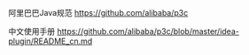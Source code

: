 阿里巴巴Java规范 https://github.com/alibaba/p3c

中文使用手册 https://github.com/alibaba/p3c/blob/master/idea-plugin/README_cn.md